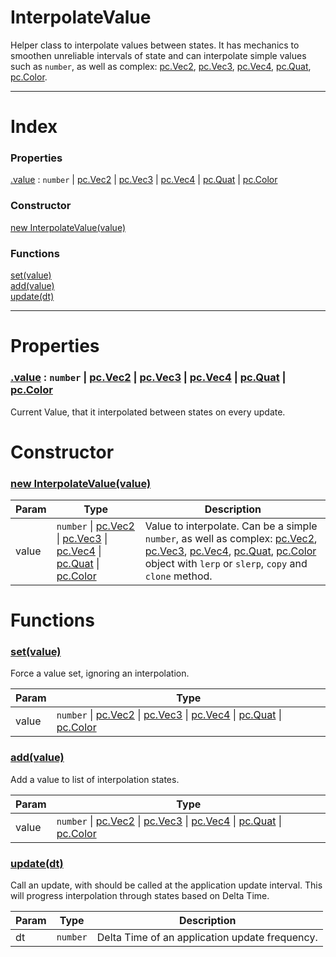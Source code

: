 # InterpolateValue

Helper class to interpolate values between states. It has mechanics to smoothen unreliable intervals of state and can interpolate simple values such as `number`, as well as complex: [pc.Vec2], [pc.Vec3], [pc.Vec4], [pc.Quat], [pc.Color].

---

# Index

### Properties

<a href='#property_value'>.value</a> : `number` &#124; [pc.Vec2] &#124; [pc.Vec3] &#124; [pc.Vec4] &#124; [pc.Quat] &#124; [pc.Color]  

### Constructor
<a href='#function_InterpolateValue'>new InterpolateValue(value)</a>  

### Functions

<a href='#function_set'>set(value)</a>  
<a href='#function_add'>add(value)</a>  
<a href='#function_update'>update(dt)</a>  


---


# Properties

<a name='property_value'></a>
### <a href='#property_value'>.value</a> : `number` &#124; [pc.Vec2] &#124; [pc.Vec3] &#124; [pc.Vec4] &#124; [pc.Quat] &#124; [pc.Color]  
Current Value, that it interpolated between states on every update.


# Constructor

<a name='function_InterpolateValue'></a>
### <a href='#function_InterpolateValue'>new InterpolateValue(value)</a>  


| Param | Type | Description |
| --- | --- | --- |
| value | `number` &#124; [pc.Vec2] &#124; [pc.Vec3] &#124; [pc.Vec4] &#124; [pc.Quat] &#124; [pc.Color] | Value to interpolate. Can be a simple `number`, as well as complex: [pc.Vec2], [pc.Vec3], [pc.Vec4], [pc.Quat], [pc.Color] object with `lerp` or `slerp`, `copy` and `clone` method. |  



# Functions

<a name='function_set'></a>
### <a href='#function_set'>set(value)</a>  

Force a value set, ignoring an interpolation.

| Param | Type |
| --- | --- |
| value | `number` &#124; [pc.Vec2] &#124; [pc.Vec3] &#124; [pc.Vec4] &#124; [pc.Quat] &#124; [pc.Color] |  


<a name='function_add'></a>
### <a href='#function_add'>add(value)</a>  

Add a value to list of interpolation states.

| Param | Type |
| --- | --- |
| value | `number` &#124; [pc.Vec2] &#124; [pc.Vec3] &#124; [pc.Vec4] &#124; [pc.Quat] &#124; [pc.Color] |  


<a name='function_update'></a>
### <a href='#function_update'>update(dt)</a>  

Call an update, with should be called at the application update interval. This will progress interpolation through states based on Delta Time.

| Param | Type | Description |
| --- | --- | --- |
| dt | `number` | Delta Time of an application update frequency. |  



[pc.Vec2]: https://developer.playcanvas.com/en/api/pc.Vec2.html  
[pc.Vec3]: https://developer.playcanvas.com/en/api/pc.Vec3.html  
[pc.Vec4]: https://developer.playcanvas.com/en/api/pc.Vec4.html  
[pc.Quat]: https://developer.playcanvas.com/en/api/pc.Quat.html  
[pc.Color]: https://developer.playcanvas.com/en/api/pc.Color.html  
